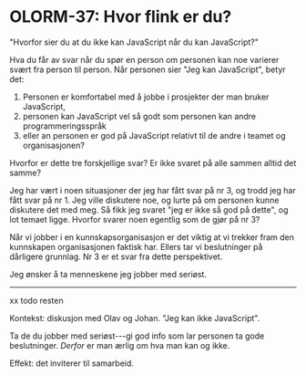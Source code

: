 # OLORM-37: Hvor flink er du?

"Hvorfor sier du at du ikke kan JavaScript når du kan JavaScript?"

Hva du får av svar når du spør en person om personen kan noe varierer svært fra person til person.
Når personen sier "Jeg kan JavaScript", betyr det:

1. Personen er komfortabel med å jobbe i prosjekter der man bruker JavaScript,
2. personen kan JavaScript vel så godt som personen kan andre programmeringsspråk
3. eller an personen er god på JavaScript relativt til de andre i teamet og organisasjonen?

Hvorfor er dette tre forskjellige svar?
Er ikke svaret på alle sammen alltid det samme?

Jeg har vært i noen situasjoner der jeg har fått svar på nr 3, og trodd jeg har fått svar på nr 1.
Jeg ville diskutere noe, og lurte på om personen kunne diskutere det med meg.
Så fikk jeg svaret "jeg er ikke så god på dette", og lot temaet ligge.
Hvorfor svarer noen egentlig som de gjør på nr 3?

Når vi jobber i en kunnskapsorganisasjon er det viktig at vi trekker fram den kunnskapen organisasjonen faktisk har.
Ellers tar vi beslutninger på dårligere grunnlag.
Nr 3 er et svar fra dette perspektivet.

Jeg ønsker å ta menneskene jeg jobber med seriøst.

-----

xx todo resten


Kontekst: diskusjon med Olav og Johan.
"Jeg kan ikke JavaScript".

Ta de du jobber med seriøst---gi god info som lar personen ta gode beslutninger.
_Derfor_ er man ærlig om hva man kan og ikke.

Effekt: det inviterer til samarbeid.

